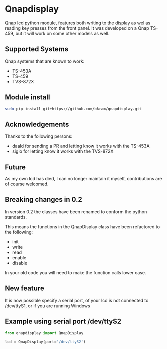 # Qnapdisplay

Qnap lcd python module, features both writing to the display as wel as reading key presses from the front panel. It was
developed on a Qnap TS-459, but it will work on some other models as well.

## Supported Systems

Qnap systems that are known to work:

- TS-453A
- TS-459
- TVS-872X

## Module install

```bash
sudo pip install git+https://github.com/bkram/qnapdisplay.git
```

## Acknowledgements

Thanks to the following persons:

- daald for sending a PR and letting know it works with the TS-453A
- sigio for letting know it works with the TVS-872X

## Future

As my own lcd has died, I can no longer maintain it myself, contributions are of course welcomed.

## Breaking changes in 0.2

In version 0.2 the classes have been renamed to conform the python standards.

This means the functions in the QnapDisplay class have been refactored to the following:

- init
- write
- read
- enable
- disable

In your old code you will need to make the function calls lower case.

## New feature

It is now possible specify a serial port, of your lcd is not connected to /dev/ttyS1, or if you are running Windows

## Example using serial port /dev/ttyS2

```python
from qnapdisplay import QnapDisplay

lcd = QnapDisplay(port='/dev/ttyS2')
```
